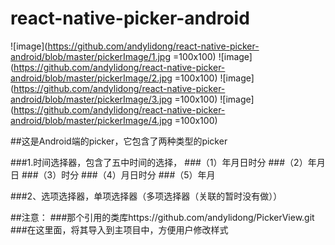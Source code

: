 # react-native-picker-android

![image](https://github.com/andylidong/react-native-picker-android/blob/master/pickerImage/1.jpg =100x100)
![image](https://github.com/andylidong/react-native-picker-android/blob/master/pickerImage/2.jpg =100x100)
![image](https://github.com/andylidong/react-native-picker-android/blob/master/pickerImage/3.jpg =100x100)
![image](https://github.com/andylidong/react-native-picker-android/blob/master/pickerImage/4.jpg =100x100)

##这是Android端的picker，它包含了两种类型的picker

###1.时间选择器，包含了五中时间的选择，
###（1）年月日时分
###（2）年月日
###（3）时分
###（4）月日时分
###（5）年月

###2、选项选择器，单项选择器（多项选择器（关联的暂时没有做））

##注意：
###那个引用的类库https://github.com/andylidong/PickerView.git
###在这里面，将其导入到主项目中，方便用户修改样式



